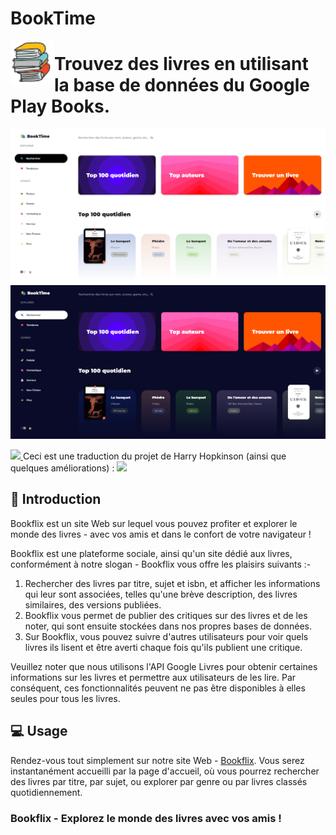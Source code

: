 # BookTime
<img align="left" width=70px height=70px src=".//icons/BookFlix.png" alt="Bookflix logo">

 <h1>Trouvez des livres en utilisant la base de données du Google Play Books.</h1>

<img src="icons/Capture.PNG">
<img src="icons/Capture2.PNG">

<p allign="center">

<a href="https://github.com/Harry-Hopkinson">
	<img src= "https://images.weserv.nl/?url=avatars.githubusercontent.com/u/63599884?v=4&h=100&w=100&fit=cover&mask=circle&maxage=7d">
</a>
Ceci est une traduction du projet de Harry Hopkinson (ainsi que quelques améliorations) :	
<a href="https://github.com/Harry-Hopkinson">
	<img src= "https://images.weserv.nl/?url=avatars.githubusercontent.com/u/85027459?v=4&h=100&w=100&fit=cover&mask=circle&maxage=7d">
</a>

</p>

## 🏁 Introduction

Bookflix est un site Web sur lequel vous pouvez profiter et explorer le monde des livres - avec vos amis et dans le confort de votre navigateur !

Bookflix est une plateforme sociale, ainsi qu'un site dédié aux livres, conformément à notre slogan - Bookflix vous offre les plaisirs suivants :-

1. Rechercher des livres par titre, sujet et isbn, et afficher les informations qui leur sont associées, telles qu'une brève description, des livres similaires, des versions publiées.
2. Bookflix vous permet de publier des critiques sur des livres et de les noter, qui sont ensuite stockées dans nos propres bases de données.
3. Sur Bookflix, vous pouvez suivre d'autres utilisateurs pour voir quels livres ils lisent et être averti chaque fois qu'ils publient une critique.

Veuillez noter que nous utilisons l'API Google Livres pour obtenir certaines informations sur les livres et permettre aux utilisateurs de les lire. Par conséquent, ces fonctionnalités peuvent ne pas être disponibles à elles seules pour tous les livres.

## 💻 Usage

Rendez-vous tout simplement sur notre site Web - [Bookflix](https://wedone.github.io/BookTime/). Vous serez instantanément accueilli par la page d'accueil, où vous pourrez rechercher des livres par titre, par sujet, ou explorer par genre ou par livres classés quotidiennement.

<h3 allign="center">Bookflix - Explorez le monde des livres avec vos amis ! </h3>
